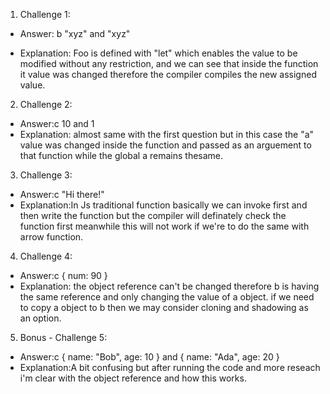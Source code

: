 1. Challenge 1:
  - Answer: b "xyz" and "xyz"

  - Explanation: Foo is defined with "let" which enables the value to be modified without any restriction, and we can see that inside the function it value was changed therefore the compiler compiles the new assigned value.


2. Challenge 2:
  - Answer:c 10 and 1
  - Explanation: almost same with the first question but in this case the "a" value was changed inside the function and passed as an arguement to that function while the global a remains thesame.


3. Challenge 3:
  - Answer:c "Hi there!"
  - Explanation:In Js traditional function basically we can invoke first and then write the function but the compiler will definately check the function first meanwhile this will not work if we're to do the same with arrow function.


4. Challenge 4:
  - Answer:c { num: 90 }
  - Explanation: the object reference can't be changed therefore b is having the same reference and only changing the value of a object. if we need to copy a object to b then we may consider cloning and shadowing as an option.


5. Bonus - Challenge 5:
  - Answer:c { name: "Bob", age: 10 } and { name: "Ada", age: 20 }
  - Explanation:A bit confusing but after running the code and more reseach i'm clear with the object reference and how this works.
